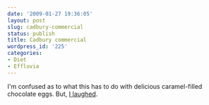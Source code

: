 ```yaml
---
date: '2009-01-27 19:36:05'
layout: post
slug: cadbury-commercial
status: publish
title: Cadbury commercial
wordpress_id: '225'
categories:
- Diet
- Effluvia
---
```


I'm confused as to what this has to do with delicious caramel-filled chocolate eggs.  But, [I laughed](http://www.youtube.com/view?v=TVblWq3tDwY).
